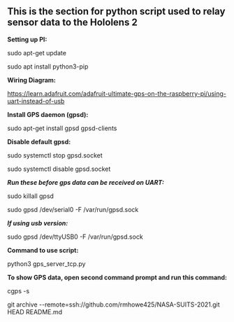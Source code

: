 ## This is the section for python script used to relay sensor data to the Hololens 2 ##

**Setting up PI:**

sudo apt-get update

sudo apt install python3-pip

**Wiring Diagram:**

https://learn.adafruit.com/adafruit-ultimate-gps-on-the-raspberry-pi/using-uart-instead-of-usb

**Install GPS daemon (gpsd):**

sudo apt-get install gpsd gpsd-clients

**Disable default gpsd:**

sudo systemctl stop gpsd.socket

sudo systemctl disable gpsd.socket

***Run these before gps data can be received on UART:***

sudo killall gpsd

sudo gpsd /dev/serial0 -F /var/run/gpsd.sock

***If using usb version:***

sudo gpsd /dev/ttyUSB0 -F /var/run/gpsd.sock

**Command to use script:**

python3 gps_server_tcp.py

**To show GPS data, open second command prompt and run this command:**

cgps -s



git archive --remote=ssh://github.com/rmhowe425/NASA-SUITS-2021.git HEAD README.md

